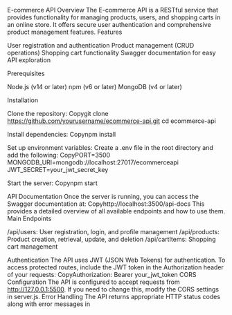E-commerce API
Overview
The E-commerce API is a RESTful service that provides functionality for managing products, users, and shopping carts in an online store. It offers secure user authentication and comprehensive product management features.
Features

User registration and authentication
Product management (CRUD operations)
Shopping cart functionality
Swagger documentation for easy API exploration

Prerequisites

Node.js (v14 or later)
npm (v6 or later)
MongoDB (v4 or later)

Installation

Clone the repository:
Copygit clone https://github.com/yourusername/ecommerce-api.git
cd ecommerce-api

Install dependencies:
Copynpm install

Set up environment variables:
Create a .env file in the root directory and add the following:
CopyPORT=3500
MONGODB_URI=mongodb://localhost:27017/ecommerceapi
JWT_SECRET=your_jwt_secret_key

Start the server:
Copynpm start


API Documentation
Once the server is running, you can access the Swagger documentation at:
Copyhttp://localhost:3500/api-docs
This provides a detailed overview of all available endpoints and how to use them.
Main Endpoints

/api/users: User registration, login, and profile management
/api/products: Product creation, retrieval, update, and deletion
/api/cartItems: Shopping cart management

Authentication
The API uses JWT (JSON Web Tokens) for authentication. To access protected routes, include the JWT token in the Authorization header of your requests:
CopyAuthorization: Bearer your_jwt_token
CORS Configuration
The API is configured to accept requests from http://127.0.0.1:5500. If you need to change this, modify the CORS settings in server.js.
Error Handling
The API returns appropriate HTTP status codes along with error messages in
